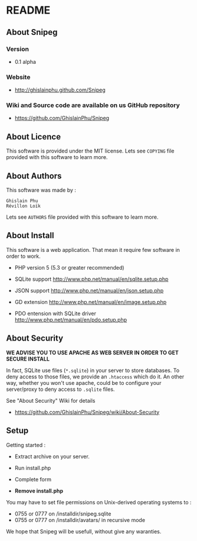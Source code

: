 # README

## About Snipeg

### Version

* 0.1 alpha

### Website

* http://ghislainphu.github.com/Snipeg

### Wiki and Source code are available on us GitHub repository

* https://github.com/GhislainPhu/Snipeg

## About Licence

This software is provided under the MIT license.
Lets see `COPYING` file provided with this software to learn more.

## About Authors

This software was made by :

	Ghislain Phu
	Révillon Loïk

Lets see `AUTHORS` file provided with this software to learn more.

## About Install

This software is a web application. That mean it require few software in order to work.

* PHP version 5 (5.3 or greater recommended)

* SQLite support http://www.php.net/manual/en/sqlite.setup.php

* JSON support http://www.php.net/manual/en/json.setup.php

* GD extension http://www.php.net/manual/en/image.setup.php

* PDO entension with SQLite driver http://www.php.net/manual/en/pdo.setup.php

## About Security

**WE ADVISE YOU TO USE APACHE AS WEB SERVER IN ORDER TO GET SECURE INSTALL**

In fact, SQLite use files (`*.sqlite`) in your server to store databases.
To deny access to those files, we provide an `.htaccess` which do it.
An other way, whether you won't use apache, could be to configure your server/proxy to deny access to `.sqlite` files.

See "About Security" Wiki for details

* https://github.com/GhislainPhu/Snipeg/wiki/About-Security

## Setup

Getting started :

* Extract archive on your server.

* Run install.php

* Complete form

* **Remove install.php**

You may have to set file permissions on Unix-derived operating systems to :

* 0755 or 0777 on /installdir/snipeg.sqlite
* 0755 or 0777 on /installdir/avatars/ in recursive mode

We hope that Snipeg will be usefull, without give any waranties.
